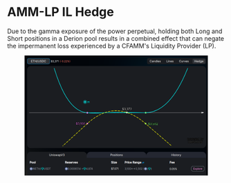 # AMM-LP IL Hedge

Due to the gamma exposure of the power perpetual, holding both Long and Short positions in a Derion pool results in a combined effect that can negate the impermanent loss experienced by a CFAMM's Liquidity Provider (LP).

<figure><img src="../.gitbook/assets/image (2).png" alt=""><figcaption></figcaption></figure>
